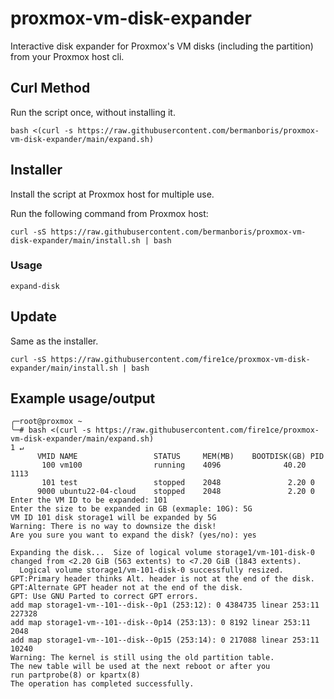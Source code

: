# proxmox-vm-disk-expander

Interactive disk expander for Proxmox's VM disks (including the partition) from your Proxmox host cli.

## Curl Method

Run the script once, without installing it.

```shell
bash <(curl -s https://raw.githubusercontent.com/bermanboris/proxmox-vm-disk-expander/main/expand.sh)
```

## Installer

Install the script at Proxmox host for multiple use.

Run the following command from Proxmox host:

```shell
curl -sS https://raw.githubusercontent.com/bermanboris/proxmox-vm-disk-expander/main/install.sh | bash
```

### Usage

```shell
expand-disk
```

## Update

Same as the installer.

```shell
curl -sS https://raw.githubusercontent.com/fire1ce/proxmox-vm-disk-expander/main/install.sh | bash
```

## Example usage/output

```shell
╭─root@proxmox ~
╰─# bash <(curl -s https://raw.githubusercontent.com/fire1ce/proxmox-vm-disk-expander/main/expand.sh)                                                      1 ↵
      VMID NAME                 STATUS     MEM(MB)    BOOTDISK(GB) PID
       100 vm100                running    4096              40.20 1113
       101 test                 stopped    2048               2.20 0
      9000 ubuntu22-04-cloud    stopped    2048               2.20 0
Enter the VM ID to be expanded: 101
Enter the size to be expanded in GB (exmaple: 10G): 5G
VM ID 101 disk storage1 will be expanded by 5G
Warning: There is no way to downsize the disk!
Are you sure you want to expand the disk? (yes/no): yes

Expanding the disk...  Size of logical volume storage1/vm-101-disk-0 changed from <2.20 GiB (563 extents) to <7.20 GiB (1843 extents).
  Logical volume storage1/vm-101-disk-0 successfully resized.
GPT:Primary header thinks Alt. header is not at the end of the disk.
GPT:Alternate GPT header not at the end of the disk.
GPT: Use GNU Parted to correct GPT errors.
add map storage1-vm--101--disk--0p1 (253:12): 0 4384735 linear 253:11 227328
add map storage1-vm--101--disk--0p14 (253:13): 0 8192 linear 253:11 2048
add map storage1-vm--101--disk--0p15 (253:14): 0 217088 linear 253:11 10240
Warning: The kernel is still using the old partition table.
The new table will be used at the next reboot or after you
run partprobe(8) or kpartx(8)
The operation has completed successfully.
```
